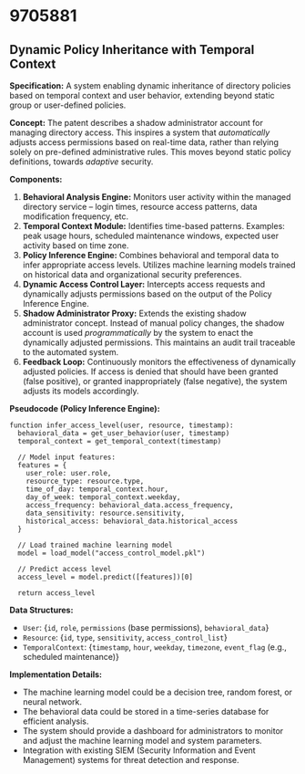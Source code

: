 # 9705881

## Dynamic Policy Inheritance with Temporal Context

**Specification:** A system enabling dynamic inheritance of directory policies based on temporal context and user behavior, extending beyond static group or user-defined policies.

**Concept:** The patent describes a shadow administrator account for managing directory access. This inspires a system that *automatically* adjusts access permissions based on real-time data, rather than relying solely on pre-defined administrative rules. This moves beyond static policy definitions, towards *adaptive* security.

**Components:**

1.  **Behavioral Analysis Engine:** Monitors user activity within the managed directory service – login times, resource access patterns, data modification frequency, etc.
2.  **Temporal Context Module:** Identifies time-based patterns. Examples: peak usage hours, scheduled maintenance windows, expected user activity based on time zone.
3.  **Policy Inference Engine:** Combines behavioral and temporal data to infer appropriate access levels. Utilizes machine learning models trained on historical data and organizational security preferences.
4.  **Dynamic Access Control Layer:** Intercepts access requests and dynamically adjusts permissions based on the output of the Policy Inference Engine.
5.  **Shadow Administrator Proxy:** Extends the existing shadow administrator concept. Instead of manual policy changes, the shadow account is used *programmatically* by the system to enact the dynamically adjusted permissions. This maintains an audit trail traceable to the automated system.
6.  **Feedback Loop:** Continuously monitors the effectiveness of dynamically adjusted policies. If access is denied that should have been granted (false positive), or granted inappropriately (false negative), the system adjusts its models accordingly.

**Pseudocode (Policy Inference Engine):**

```
function infer_access_level(user, resource, timestamp):
  behavioral_data = get_user_behavior(user, timestamp)
  temporal_context = get_temporal_context(timestamp)

  // Model input features:
  features = {
    user_role: user.role,
    resource_type: resource.type,
    time_of_day: temporal_context.hour,
    day_of_week: temporal_context.weekday,
    access_frequency: behavioral_data.access_frequency,
    data_sensitivity: resource.sensitivity,
    historical_access: behavioral_data.historical_access
  }

  // Load trained machine learning model
  model = load_model("access_control_model.pkl")

  // Predict access level
  access_level = model.predict([features])[0]

  return access_level
```

**Data Structures:**

*   `User`: {`id`, `role`, `permissions` (base permissions), `behavioral_data`}
*   `Resource`: {`id`, `type`, `sensitivity`, `access_control_list`}
*   `TemporalContext`: {`timestamp`, `hour`, `weekday`, `timezone`, `event_flag` (e.g., scheduled maintenance)}

**Implementation Details:**

*   The machine learning model could be a decision tree, random forest, or neural network.
*   The behavioral data could be stored in a time-series database for efficient analysis.
*   The system should provide a dashboard for administrators to monitor and adjust the machine learning model and system parameters.
*   Integration with existing SIEM (Security Information and Event Management) systems for threat detection and response.